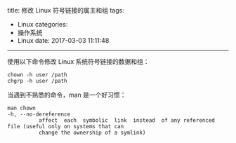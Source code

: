 title: 修改 Linux 符号链接的属主和组
tags:
  - Linux
categories:
  - 操作系统
  - Linux
date: 2017-03-03 11:11:48
---


使用以下命令修改 Linux 系统符号链接的数据和组：

    chown -h user /path
    chgrp -h user /path

<!-- more -->

当遇到不熟悉的命令，man 是一个好习惯：

    man chown
    -h, --no-dereference
              affect  each  symbolic  link  instead  of any referenced file (useful only on systems that can
              change the ownership of a symlink)